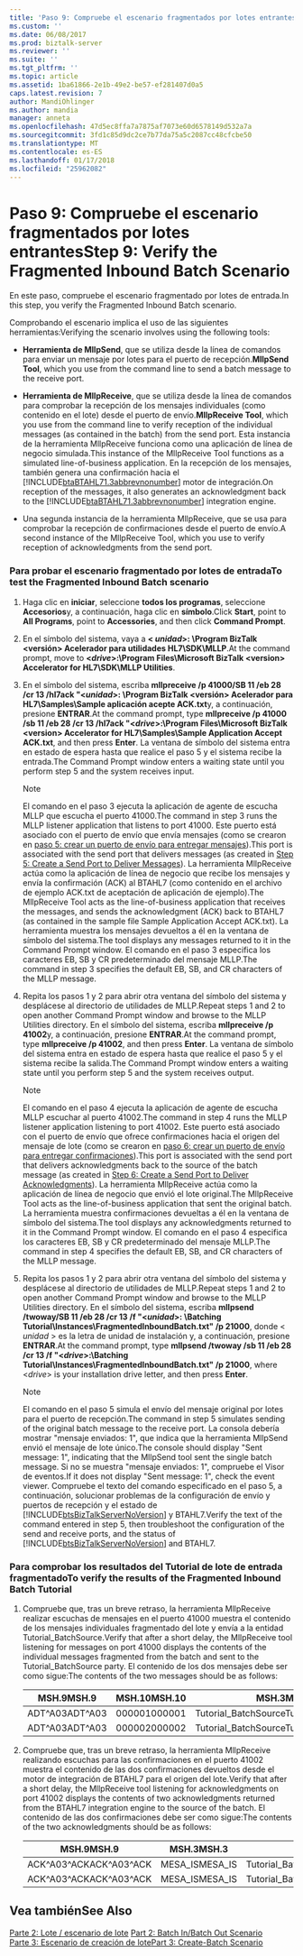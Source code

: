 ```yaml
---
title: 'Paso 9: Compruebe el escenario fragmentados por lotes entrantes | Documentos de Microsoft'
ms.custom: ''
ms.date: 06/08/2017
ms.prod: biztalk-server
ms.reviewer: ''
ms.suite: ''
ms.tgt_pltfrm: ''
ms.topic: article
ms.assetid: 1ba61866-2e1b-49e2-be57-ef281407d0a5
caps.latest.revision: 7
author: MandiOhlinger
ms.author: mandia
manager: anneta
ms.openlocfilehash: 47d5ec8ffa7a7875af7073e60d6578149d532a7a
ms.sourcegitcommit: 3fd1c85d9dc2ce7b77da75a5c2087cc48cfcbe50
ms.translationtype: MT
ms.contentlocale: es-ES
ms.lasthandoff: 01/17/2018
ms.locfileid: "25962082"
---
```

# <a name="step-9-verify-the-fragmented-inbound-batch-scenario"></a><span data-ttu-id="804da-102">Paso 9: Compruebe el escenario fragmentados por lotes entrantes</span><span class="sxs-lookup"><span data-stu-id="804da-102">Step 9: Verify the Fragmented Inbound Batch Scenario</span></span>
<span data-ttu-id="804da-103">En este paso, compruebe el escenario fragmentado por lotes de entrada.</span><span class="sxs-lookup"><span data-stu-id="804da-103">In this step, you verify the Fragmented Inbound Batch scenario.</span></span>  
  
 <span data-ttu-id="804da-104">Comprobando el escenario implica el uso de las siguientes herramientas:</span><span class="sxs-lookup"><span data-stu-id="804da-104">Verifying the scenario involves using the following tools:</span></span>  
  
-   <span data-ttu-id="804da-105">**Herramienta de MllpSend**, que se utiliza desde la línea de comandos para enviar un mensaje por lotes para el puerto de recepción.</span><span class="sxs-lookup"><span data-stu-id="804da-105">**MllpSend Tool**, which you use from the command line to send a batch message to the receive port.</span></span>  
  
-   <span data-ttu-id="804da-106">**Herramienta de MllpReceive**, que se utiliza desde la línea de comandos para comprobar la recepción de los mensajes individuales (como contenido en el lote) desde el puerto de envío.</span><span class="sxs-lookup"><span data-stu-id="804da-106">**MllpReceive Tool**, which you use from the command line to verify reception of the individual messages (as contained in the batch) from the send port.</span></span> <span data-ttu-id="804da-107">Esta instancia de la herramienta MllpReceive funciona como una aplicación de línea de negocio simulada.</span><span class="sxs-lookup"><span data-stu-id="804da-107">This instance of the MllpReceive Tool functions as a simulated line-of-business application.</span></span> <span data-ttu-id="804da-108">En la recepción de los mensajes, también genera una confirmación hacia el [!INCLUDE[btaBTAHL71.3abbrevnonumber](../../includes/btabtahl71-3abbrevnonumber-md.md)] motor de integración.</span><span class="sxs-lookup"><span data-stu-id="804da-108">On reception of the messages, it also generates an acknowledgment back to the [!INCLUDE[btaBTAHL71.3abbrevnonumber](../../includes/btabtahl71-3abbrevnonumber-md.md)] integration engine.</span></span>  
  
-   <span data-ttu-id="804da-109">Una segunda instancia de la herramienta MllpReceive, que se usa para comprobar la recepción de confirmaciones desde el puerto de envío.</span><span class="sxs-lookup"><span data-stu-id="804da-109">A second instance of the MllpReceive Tool, which you use to verify reception of acknowledgments from the send port.</span></span>  
  
### <a name="to-test-the-fragmented-inbound-batch-scenario"></a><span data-ttu-id="804da-110">Para probar el escenario fragmentado por lotes de entrada</span><span class="sxs-lookup"><span data-stu-id="804da-110">To test the Fragmented Inbound Batch scenario</span></span>  
  
1.  <span data-ttu-id="804da-111">Haga clic en **iniciar**, seleccione **todos los programas**, seleccione **Accesorios**y, a continuación, haga clic en **símbolo**.</span><span class="sxs-lookup"><span data-stu-id="804da-111">Click **Start**, point to **All Programs**, point to **Accessories**, and then click **Command Prompt**.</span></span>  
  
2.  <span data-ttu-id="804da-112">En el símbolo del sistema, vaya a  **\< *unidad*\>: \Program BizTalk \<versión\> Acelerador para utilidades HL7\SDK\MLLP**.</span><span class="sxs-lookup"><span data-stu-id="804da-112">At the command prompt, move to **\<*drive*\>:\Program Files\Microsoft BizTalk \<version\> Accelerator for HL7\SDK\MLLP Utilities**.</span></span>  
  
3.  <span data-ttu-id="804da-113">En el símbolo del sistema, escriba **mllpreceive /p 41000/SB 11 /eb 28 /cr 13 /hl7ack "\<*unidad*\>: \Program BizTalk \<versión\> Acelerador para HL7\Samples\Sample aplicación acepte ACK.txt**y, a continuación, presione **ENTRAR**.</span><span class="sxs-lookup"><span data-stu-id="804da-113">At the command prompt, type **mllpreceive /p 41000 /sb 11 /eb 28 /cr 13 /hl7ack "\<*drive*\>:\Program Files\Microsoft BizTalk \<version\> Accelerator for HL7\Samples\Sample Application Accept ACK.txt**, and then press **Enter**.</span></span> <span data-ttu-id="804da-114">La ventana de símbolo del sistema entra en estado de espera hasta que realice el paso 5 y el sistema recibe la entrada.</span><span class="sxs-lookup"><span data-stu-id="804da-114">The Command Prompt window enters a waiting state until you perform step 5 and the system receives input.</span></span>  
  
    > [!NOTE]
    >  <span data-ttu-id="804da-115">El comando en el paso 3 ejecuta la aplicación de agente de escucha MLLP que escucha el puerto 41000.</span><span class="sxs-lookup"><span data-stu-id="804da-115">The command in step 3 runs the MLLP listener application that listens to port 41000.</span></span> <span data-ttu-id="804da-116">Este puerto está asociado con el puerto de envío que envía mensajes (como se crearon en [paso 5: crear un puerto de envío para entregar mensajes](../../adapters-and-accelerators/accelerator-hl7/step-5-create-a-send-port-to-deliver-messages.md)).</span><span class="sxs-lookup"><span data-stu-id="804da-116">This port is associated with the send port that delivers messages (as created in [Step 5: Create a Send Port to Deliver Messages](../../adapters-and-accelerators/accelerator-hl7/step-5-create-a-send-port-to-deliver-messages.md)).</span></span> <span data-ttu-id="804da-117">La herramienta MllpReceive actúa como la aplicación de línea de negocio que recibe los mensajes y envía la confirmación (ACK) al BTAHL7 (como contenido en el archivo de ejemplo ACK.txt de aceptación de aplicación de ejemplo).</span><span class="sxs-lookup"><span data-stu-id="804da-117">The MllpReceive Tool acts as the line-of-business application that receives the messages, and sends the acknowledgment (ACK) back to BTAHL7 (as contained in the sample file Sample Application Accept ACK.txt).</span></span> <span data-ttu-id="804da-118">La herramienta muestra los mensajes devueltos a él en la ventana de símbolo del sistema.</span><span class="sxs-lookup"><span data-stu-id="804da-118">The tool displays any messages returned to it in the Command Prompt window.</span></span> <span data-ttu-id="804da-119">El comando en el paso 3 especifica los caracteres EB, SB y CR predeterminado del mensaje MLLP.</span><span class="sxs-lookup"><span data-stu-id="804da-119">The command in step 3 specifies the default EB, SB, and CR characters of the MLLP message.</span></span>  
  
4.  <span data-ttu-id="804da-120">Repita los pasos 1 y 2 para abrir otra ventana del símbolo del sistema y desplácese al directorio de utilidades de MLLP.</span><span class="sxs-lookup"><span data-stu-id="804da-120">Repeat steps 1 and 2 to open another Command Prompt window and browse to the MLLP Utilities directory.</span></span> <span data-ttu-id="804da-121">En el símbolo del sistema, escriba **mllpreceive /p 41002**y, a continuación, presione **ENTRAR**.</span><span class="sxs-lookup"><span data-stu-id="804da-121">At the command prompt, type **mllpreceive /p 41002**, and then press **Enter**.</span></span> <span data-ttu-id="804da-122">La ventana de símbolo del sistema entra en estado de espera hasta que realice el paso 5 y el sistema recibe la salida.</span><span class="sxs-lookup"><span data-stu-id="804da-122">The Command Prompt window enters a waiting state until you perform step 5 and the system receives output.</span></span>  
  
    > [!NOTE]
    >  <span data-ttu-id="804da-123">El comando en el paso 4 ejecuta la aplicación de agente de escucha MLLP escuchar al puerto 41002.</span><span class="sxs-lookup"><span data-stu-id="804da-123">The command in step 4 runs the MLLP listener application listening to port 41002.</span></span> <span data-ttu-id="804da-124">Este puerto está asociado con el puerto de envío que ofrece confirmaciones hacia el origen del mensaje de lote (como se crearon en [paso 6: crear un puerto de envío para entregar confirmaciones](../../adapters-and-accelerators/accelerator-hl7/step-6-create-a-send-port-to-deliver-acknowledgments.md)).</span><span class="sxs-lookup"><span data-stu-id="804da-124">This port is associated with the send port that delivers acknowledgments back to the source of the batch message (as created in [Step 6: Create a Send Port to Deliver Acknowledgments](../../adapters-and-accelerators/accelerator-hl7/step-6-create-a-send-port-to-deliver-acknowledgments.md)).</span></span> <span data-ttu-id="804da-125">La herramienta MllpReceive actúa como la aplicación de línea de negocio que envió el lote original.</span><span class="sxs-lookup"><span data-stu-id="804da-125">The MllpReceive Tool acts as the line-of-business application that sent the original batch.</span></span> <span data-ttu-id="804da-126">La herramienta muestra confirmaciones devueltas a él en la ventana de símbolo del sistema.</span><span class="sxs-lookup"><span data-stu-id="804da-126">The tool displays any acknowledgments returned to it in the Command Prompt window.</span></span> <span data-ttu-id="804da-127">El comando en el paso 4 especifica los caracteres EB, SB y CR predeterminado del mensaje MLLP.</span><span class="sxs-lookup"><span data-stu-id="804da-127">The command in step 4 specifies the default EB, SB, and CR characters of the MLLP message.</span></span>  
  
5.  <span data-ttu-id="804da-128">Repita los pasos 1 y 2 para abrir otra ventana del símbolo del sistema y desplácese al directorio de utilidades de MLLP.</span><span class="sxs-lookup"><span data-stu-id="804da-128">Repeat steps 1 and 2 to open another Command Prompt window and browse to the MLLP Utilities directory.</span></span> <span data-ttu-id="804da-129">En el símbolo del sistema, escriba **mllpsend /twoway/SB 11 /eb 28 /cr 13 /f "\<*unidad*\>: \Batching Tutorial\Instances\FragmentedInboundBatch.txt" /p 21000**, donde \< *unidad* \> es la letra de unidad de instalación y, a continuación, presione **ENTRAR**.</span><span class="sxs-lookup"><span data-stu-id="804da-129">At the command prompt, type **mllpsend /twoway /sb 11 /eb 28 /cr 13 /f "\<*drive*\>:\Batching Tutorial\Instances\FragmentedInboundBatch.txt" /p 21000**, where \<*drive*\> is your installation drive letter, and then press **Enter**.</span></span>  
  
    > [!NOTE]
    >  <span data-ttu-id="804da-130">El comando en el paso 5 simula el envío del mensaje original por lotes para el puerto de recepción.</span><span class="sxs-lookup"><span data-stu-id="804da-130">The command in step 5 simulates sending of the original batch message to the receive port.</span></span> <span data-ttu-id="804da-131">La consola debería mostrar "mensaje enviados: 1", que indica que la herramienta MllpSend envió el mensaje de lote único.</span><span class="sxs-lookup"><span data-stu-id="804da-131">The console should display "Sent message: 1", indicating that the MllpSend tool sent the single batch message.</span></span> <span data-ttu-id="804da-132">Si no se muestra "mensaje enviados: 1", compruebe el Visor de eventos.</span><span class="sxs-lookup"><span data-stu-id="804da-132">If it does not display "Sent message: 1", check the event viewer.</span></span> <span data-ttu-id="804da-133">Compruebe el texto del comando especificado en el paso 5, a continuación, solucionar problemas de la configuración de envío y puertos de recepción y el estado de [!INCLUDE[btsBizTalkServerNoVersion](../../includes/btsbiztalkservernoversion-md.md)] y BTAHL7.</span><span class="sxs-lookup"><span data-stu-id="804da-133">Verify the text of the command entered in step 5, then troubleshoot the configuration of the send and receive ports, and the status of [!INCLUDE[btsBizTalkServerNoVersion](../../includes/btsbiztalkservernoversion-md.md)] and BTAHL7.</span></span>  
  
### <a name="to-verify-the-results-of-the-fragmented-inbound-batch-tutorial"></a><span data-ttu-id="804da-134">Para comprobar los resultados del Tutorial de lote de entrada fragmentado</span><span class="sxs-lookup"><span data-stu-id="804da-134">To verify the results of the Fragmented Inbound Batch Tutorial</span></span>  
  
1.  <span data-ttu-id="804da-135">Compruebe que, tras un breve retraso, la herramienta MllpReceive realizar escuchas de mensajes en el puerto 41000 muestra el contenido de los mensajes individuales fragmentado del lote y envía a la entidad Tutorial_BatchSource.</span><span class="sxs-lookup"><span data-stu-id="804da-135">Verify that after a short delay, the MllpReceive tool listening for messages on port 41000 displays the contents of the individual messages fragmented from the batch and sent to the Tutorial_BatchSource party.</span></span> <span data-ttu-id="804da-136">El contenido de los dos mensajes debe ser como sigue:</span><span class="sxs-lookup"><span data-stu-id="804da-136">The contents of the two messages should be as follows:</span></span>  
  
    |<span data-ttu-id="804da-137">MSH.9</span><span class="sxs-lookup"><span data-stu-id="804da-137">MSH.9</span></span>|<span data-ttu-id="804da-138">MSH.10</span><span class="sxs-lookup"><span data-stu-id="804da-138">MSH.10</span></span>|<span data-ttu-id="804da-139">MSH.3</span><span class="sxs-lookup"><span data-stu-id="804da-139">MSH.3</span></span>|<span data-ttu-id="804da-140">MSH.5</span><span class="sxs-lookup"><span data-stu-id="804da-140">MSH.5</span></span>|  
    |-----------|------------|-----------|-----------|  
    |<span data-ttu-id="804da-141">ADT^A03</span><span class="sxs-lookup"><span data-stu-id="804da-141">ADT^A03</span></span>|<span data-ttu-id="804da-142">000001</span><span class="sxs-lookup"><span data-stu-id="804da-142">000001</span></span>|<span data-ttu-id="804da-143">Tutorial_BatchSource</span><span class="sxs-lookup"><span data-stu-id="804da-143">Tutorial_BatchSource</span></span>|<span data-ttu-id="804da-144">MESA_IS</span><span class="sxs-lookup"><span data-stu-id="804da-144">MESA_IS</span></span>|  
    |<span data-ttu-id="804da-145">ADT^A03</span><span class="sxs-lookup"><span data-stu-id="804da-145">ADT^A03</span></span>|<span data-ttu-id="804da-146">000002</span><span class="sxs-lookup"><span data-stu-id="804da-146">000002</span></span>|<span data-ttu-id="804da-147">Tutorial_BatchSource</span><span class="sxs-lookup"><span data-stu-id="804da-147">Tutorial_BatchSource</span></span>|<span data-ttu-id="804da-148">MESA_IS</span><span class="sxs-lookup"><span data-stu-id="804da-148">MESA_IS</span></span>|  
  
2.  <span data-ttu-id="804da-149">Compruebe que, tras un breve retraso, la herramienta MllpReceive realizando escuchas para las confirmaciones en el puerto 41002 muestra el contenido de las dos confirmaciones devueltos desde el motor de integración de BTAHL7 para el origen del lote.</span><span class="sxs-lookup"><span data-stu-id="804da-149">Verify that after a short delay, the MllpReceive tool listening for acknowledgments on port 41002 displays the contents of two acknowledgments returned from the BTAHL7 integration engine to the source of the batch.</span></span> <span data-ttu-id="804da-150">El contenido de las dos confirmaciones debe ser como sigue:</span><span class="sxs-lookup"><span data-stu-id="804da-150">The contents of the two acknowledgments should be as follows:</span></span>  
  
    |<span data-ttu-id="804da-151">MSH.9</span><span class="sxs-lookup"><span data-stu-id="804da-151">MSH.9</span></span>|<span data-ttu-id="804da-152">MSH.3</span><span class="sxs-lookup"><span data-stu-id="804da-152">MSH.3</span></span>|<span data-ttu-id="804da-153">MSH.5</span><span class="sxs-lookup"><span data-stu-id="804da-153">MSH.5</span></span>|<span data-ttu-id="804da-154">MSA.2</span><span class="sxs-lookup"><span data-stu-id="804da-154">MSA.2</span></span>|<span data-ttu-id="804da-155">MSA.1</span><span class="sxs-lookup"><span data-stu-id="804da-155">MSA.1</span></span>|  
    |-----------|-----------|-----------|-----------|-----------|  
    |<span data-ttu-id="804da-156">ACK^A03^ACK</span><span class="sxs-lookup"><span data-stu-id="804da-156">ACK^A03^ACK</span></span>|<span data-ttu-id="804da-157">MESA_IS</span><span class="sxs-lookup"><span data-stu-id="804da-157">MESA_IS</span></span>|<span data-ttu-id="804da-158">Tutorial_BatchSource</span><span class="sxs-lookup"><span data-stu-id="804da-158">Tutorial_BatchSource</span></span>|<span data-ttu-id="804da-159">000001</span><span class="sxs-lookup"><span data-stu-id="804da-159">000001</span></span>|<span data-ttu-id="804da-160">AA</span><span class="sxs-lookup"><span data-stu-id="804da-160">AA</span></span>|  
    |<span data-ttu-id="804da-161">ACK^A03^ACK</span><span class="sxs-lookup"><span data-stu-id="804da-161">ACK^A03^ACK</span></span>|<span data-ttu-id="804da-162">MESA_IS</span><span class="sxs-lookup"><span data-stu-id="804da-162">MESA_IS</span></span>|<span data-ttu-id="804da-163">Tutorial_BatchSource</span><span class="sxs-lookup"><span data-stu-id="804da-163">Tutorial_BatchSource</span></span>|<span data-ttu-id="804da-164">000002</span><span class="sxs-lookup"><span data-stu-id="804da-164">000002</span></span>|<span data-ttu-id="804da-165">AA</span><span class="sxs-lookup"><span data-stu-id="804da-165">AA</span></span>|  
  
## <a name="see-also"></a><span data-ttu-id="804da-166">Vea también</span><span class="sxs-lookup"><span data-stu-id="804da-166">See Also</span></span>  
 <span data-ttu-id="804da-167">[Parte 2: Lote / escenario de lote](../../adapters-and-accelerators/accelerator-hl7/part-2-batch-in-batch-out-scenario.md) </span><span class="sxs-lookup"><span data-stu-id="804da-167">[Part 2: Batch In/Batch Out Scenario](../../adapters-and-accelerators/accelerator-hl7/part-2-batch-in-batch-out-scenario.md) </span></span>  
 [<span data-ttu-id="804da-168">Parte 3: Escenario de creación de lote</span><span class="sxs-lookup"><span data-stu-id="804da-168">Part 3: Create-Batch Scenario</span></span>](../../adapters-and-accelerators/accelerator-hl7/part-3-create-batch-scenario.md)